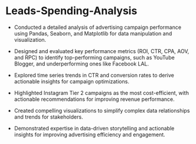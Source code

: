# Leads-Spending-Analysis

- Conducted a detailed analysis of advertising campaign performance using Pandas, Seaborn, and Matplotlib for data manipulation and visualization.

- Designed and evaluated key performance metrics (ROI, CTR, CPA, AOV, and RPC) to identify top-performing campaigns, such as YouTube Blogger, and underperforming ones like Facebook LAL.

- Explored time series trends in CTR and conversion rates to derive actionable insights for campaign optimizations.

- Highlighted Instagram Tier 2 campaigns as the most cost-efficient, with actionable recommendations for improving revenue performance.

- Created compelling visualizations to simplify complex data relationships and trends for stakeholders.

- Demonstrated expertise in data-driven storytelling and actionable insights for improving advertising efficiency and engagement.
